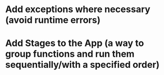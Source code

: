 # Add exceptions where necessary (avoid runtime errors)

# Add Stages to the App (a way to group functions and run them sequentially/with a specified order)
